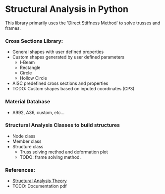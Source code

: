 # Structural Analysis in Python

This library primarily uses the 'Direct Stiffness Method' to solve trusses and frames.

### Cross Sections Library:
* General shapes with user defined properties
* Custom shapes generated by user defined parameters
	* I-Beam
	* Rectangle
	* Circle
	* Hollow Circle
* AISC predefined cross sections and properties
* TODO: Custom shapes based on inputed coordinates (CP3)

### Material Database
* A992, A36, custom, etc...

### Structural Analysis Classes to build structures
* Node class
* Member class
* Structure class
	* Truss solving method and deformation plot
	* TODO: frame solving method.

### References:

* [Structural Analysis Theory](https://raw.github.com/BrianChevalier/StructPy/blob/master/Documentation/Main.pdf)
* TODO: Documentation pdf